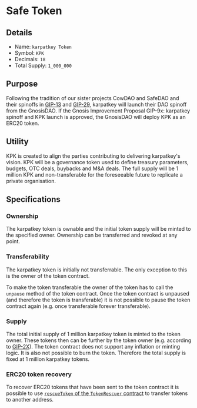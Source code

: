 # Safe Token

## Details

* Name: `karpatkey Token`
* Symbol: `KPK`
* Decimals: `18`
* Total Supply: `1_000_000`

## Purpose

Following the tradition of our sister projects CowDAO and SafeDAO and their spinoffs in [GIP-13]() and [GIP-29](https://forum.gnosis.io/t/gip-29-spin-off-safedao-and-launch-safe-token/3476), karpatkey will launch their DAO spinoff from the GnosisDAO.
If the Gnosis Improvement Proposal GIP-9x: karpatkey spinoff and KPK launch is approved, the GnosisDAO will deploy KPK as an ERC20 token.

## Utility

KPK is created to align the parties contributing to delivering karpatkey's vision. KPK will be a governance token used to define treasury parameters, budgets, OTC deals, buybacks and M&A deals.
The full supply will be 1 million KPK and non-transferable for the foreseeable future to replicate a private organisation.


## Specifications

### Ownership

The karpatkey token is ownable and the initial token supply will be minted to the specified owner. Ownership can be transferred and revoked at any point.

### Transferability

The karpatkey token is initially not transferrable. The only exception to this is the owner of the token contract.

To make the token transferable the owner of the token has to call the `unpause` method of the token contract. Once the token contract is unpaused (and therefore the token is transferable) it is not possible to pause the token contract again (e.g. once transferable forever transferable).

### Supply

The total initial supply of 1 million karpatkey token is minted to the token owner. These tokens then can be further by the token owner (e.g. according to [GIP-2X]()). The token contract does not support any inflation or minting logic. It is also not possible to burn the token. Therefore the total supply is fixed at 1 million karpatkey tokens.

### ERC20 token recovery

To recover ERC20 tokens that have been sent to the token contract it is possible to use [`rescueToken` of the `TokenRescuer` contract](../contracts/TokenRescuer.sol) to transfer tokens to another address.
